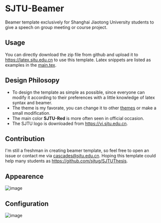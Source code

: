 # SJTU-Beamer
Beamer template exclusively for Shanghai Jiaotong University students to give a speech on group meeting or course project.

## Usage
You can directly download the zip file from github and upload it to https://latex.sjtu.edu.cn to use this template. Latex snippets are listed as examples in the [main.tex](https://github.com/cascades-sjtu/SJTU-Beamer/main.tex).

## Design Philosopy
* To design the template as simple as possible, since everyone can modify it according to their preferences with a little knowledge of latex syntax and beamer.
* The theme is my favorate, you can change it to other [themes](https://deic-web.uab.cat/~iblanes/beamer_gallery/) or make a small modification.
* The main color **SJTU-Red** is more often seen in official occasion.
* The SJTU logo is downloaded from https://vi.sjtu.edu.cn.

## Contribution
I'm still a freshman in creating beamer template, so feel free to open an issue or contact me via cascades@sjtu.edu.cn. Hoping this template could help many students as https://github.com/sjtug/SJTUThesis.

## Appearence
![image](https://user-images.githubusercontent.com/46052474/115152501-e8c0e080-a0a3-11eb-8180-59267a540646.png)

## Configuration
![image](https://user-images.githubusercontent.com/46052474/115152339-44d73500-a0a3-11eb-9e30-91c46b045a4b.png)



